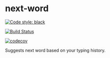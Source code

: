 # next-word

[![Code style: black](https://img.shields.io/badge/code%20style-black-000000.svg)](https://github.com/psf/black)

[![Build Status](https://app.travis-ci.com/dheepakg/next-word.svg?branch=main)](https://app.travis-ci.com/dheepakg/next-word)

[![codecov](https://codecov.io/gh/dheepakg/next-word/branch/main/graph/badge.svg?token=8GNZB1J8L4)](https://codecov.io/gh/dheepakg/next-word)

Suggests next word based on your typing history.
